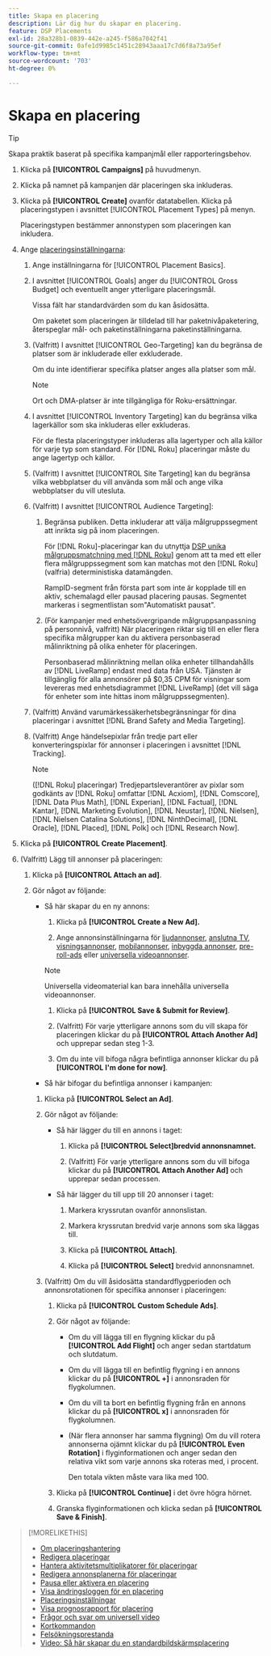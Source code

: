 ```yaml
---
title: Skapa en placering
description: Lär dig hur du skapar en placering.
feature: DSP Placements
exl-id: 28a328b1-0839-442e-a245-f586a7042f41
source-git-commit: 0afe1d9985c1451c28943aaa17c7d6f8a73a95ef
workflow-type: tm+mt
source-wordcount: '703'
ht-degree: 0%

---
```


# Skapa en placering

>[!TIP]
>
>Skapa praktik baserat på specifika kampanjmål eller rapporteringsbehov.

1. Klicka på **[!UICONTROL Campaigns]** på huvudmenyn.

1. Klicka på namnet på kampanjen där placeringen ska inkluderas.

1. Klicka på **[!UICONTROL Create]** ovanför datatabellen. Klicka på placeringstypen i avsnittet [!UICONTROL Placement Types] på menyn.

   Placeringstypen bestämmer annonstypen som placeringen kan inkludera.

1. Ange [placeringsinställningarna](placement-settings.md):

   1. Ange inställningarna för [!UICONTROL Placement Basics].

   1. I avsnittet [!UICONTROL Goals] anger du [!UICONTROL Gross Budget] och eventuellt anger ytterligare placeringsmål.

      Vissa fält har standardvärden som du kan åsidosätta.

      Om paketet som placeringen är tilldelad till har paketnivåpaketering, återspeglar mål- och paketinställningarna paketinställningarna.

   1. (Valfritt) I avsnittet [!UICONTROL Geo-Targeting] kan du begränsa de platser som är inkluderade eller exkluderade.

      Om du inte identifierar specifika platser anges alla platser som mål.

      >[!NOTE]
      >
      >Ort och DMA-platser är inte tillgängliga för Roku-ersättningar.

   1. I avsnittet [!UICONTROL Inventory Targeting] kan du begränsa vilka lagerkällor som ska inkluderas eller exkluderas.

      För de flesta placeringstyper inkluderas alla lagertyper och alla källor för varje typ som standard. För [!DNL Roku] placeringar måste du ange lagertyp och källor.

   1. (Valfritt) I avsnittet [!UICONTROL Site Targeting] kan du begränsa vilka webbplatser du vill använda som mål och ange vilka webbplatser du vill utesluta.

   1. (Valfritt) I avsnittet [!UICONTROL Audience Targeting]:

      1. Begränsa publiken. Detta inkluderar att välja målgruppssegment att inrikta sig på inom placeringen.

         För [!DNL Roku]-placeringar kan du utnyttja [DSP unika målgruppsmatchning med  [!DNL Roku]](/help/dsp/inventory/roku-inventory.md) genom att ta med ett eller flera målgruppssegment som kan matchas mot den [!DNL Roku] (valfria) deterministiska datamängden.

         RampID-segment från första part som inte är kopplade till en aktiv, schemalagd eller pausad placering pausas. Segmentet markeras i segmentlistan som&quot;Automatiskt pausat&quot;.

      1. (För kampanjer med enhetsövergripande målgruppsanpassning på personnivå, valfritt) När placeringen riktar sig till en eller flera specifika målgrupper kan du aktivera personbaserad målinriktning på olika enheter för placeringen.

         Personbaserad målinriktning mellan olika enheter tillhandahålls av [!DNL LiveRamp] endast med data från USA. Tjänsten är tillgänglig för alla annonsörer på $0,35 CPM för visningar som levereras med enhetsdiagrammet [!DNL LiveRamp] (det vill säga för enheter som inte hittas inom målgruppssegmenten).

   1. (Valfritt) Använd varumärkessäkerhetsbegränsningar för dina placeringar i avsnittet [!DNL Brand Safety and Media Targeting].

   1. (Valfritt) Ange händelsepixlar från tredje part eller konverteringspixlar för annonser i placeringen i avsnittet [!DNL Tracking].

      >[!NOTE]
      >
      >([!DNL Roku] placeringar) Tredjepartsleverantörer av pixlar som godkänts av [!DNL Roku] omfattar [!DNL Acxiom], [!DNL Comscore], [!DNL Data Plus Math], [!DNL Experian], [!DNL Factual], [!DNL Kantar], [!DNL Marketing Evolution], [!DNL Neustar], [!DNL Nielsen], [!DNL Nielsen Catalina Solutions], [!DNL NinthDecimal], [!DNL Oracle], [!DNL Placed], [!DNL Polk] och [!DNL Research Now].

1. Klicka på **[!UICONTROL Create Placement]**.

1. (Valfritt) Lägg till annonser på placeringen:

   1. Klicka på **[!UICONTROL Attach an ad]**.

   1. Gör något av följande:

      * Så här skapar du en ny annons:

         1. Klicka på **[!UICONTROL Create a New Ad].**

         1. Ange annonsinställningarna för [ljudannonser](/help/dsp/campaign-management/ads/ad-settings-audio.md), [anslutna TV](/help/dsp/campaign-management/ads/ad-settings-connected-tv.md), [visningsannonser](/help/dsp/campaign-management/ads/ad-settings-display.md), [mobilannonser](/help/dsp/campaign-management/ads/ad-settings-mobile.md), [inbyggda annonser](/help/dsp/campaign-management/ads/ad-settings-native.md), [pre-roll-ads](/help/dsp/campaign-management/ads/ad-settings-pre-roll.md) eller [universella videoannonser](/help/dsp/campaign-management/ads/ad-settings-universal-video.md).

        >[!NOTE]
        >
        >Universella videomaterial kan bara innehålla universella videoannonser.

         1. Klicka på **[!UICONTROL Save & Submit for Review]**.

         1. (Valfritt) För varje ytterligare annons som du vill skapa för placeringen klickar du på **[!UICONTROL Attach Another Ad]** och upprepar sedan steg 1-3.

         1. Om du inte vill bifoga några befintliga annonser klickar du på **[!UICONTROL I'm done for now]**.

      * Så här bifogar du befintliga annonser i kampanjen:

      1. Klicka på **[!UICONTROL Select an Ad]**.

      1. Gör något av följande:

         * Så här lägger du till en annons i taget:

            1. Klicka på **[!UICONTROL Select]bredvid annonsnamnet.**

            1. (Valfritt) För varje ytterligare annons som du vill bifoga klickar du på **[!UICONTROL Attach Another Ad]** och upprepar sedan processen.

         * Så här lägger du till upp till 20 annonser i taget:

            1. Markera kryssrutan ovanför annonslistan.

            1. Markera kryssrutan bredvid varje annons som ska läggas till.

            1. Klicka på **[!UICONTROL Attach]**.

            1. Klicka på **[!UICONTROL Select]** bredvid annonsnamnet.

      1. (Valfritt) Om du vill åsidosätta standardflygperioden och annonsrotationen för specifika annonser i placeringen:

         1. Klicka på **[!UICONTROL Custom Schedule Ads]**.

         1. Gör något av följande:

            * Om du vill lägga till en flygning klickar du på **[!UICONTROL Add Flight]** och anger sedan startdatum och slutdatum.

            * Om du vill lägga till en befintlig flygning i en annons klickar du på **[!UICONTROL +]** i annonsraden för flygkolumnen.

            * Om du vill ta bort en befintlig flygning från en annons klickar du på **[!UICONTROL x]** i annonsraden för flygkolumnen.

            * (När flera annonser har samma flygning) Om du vill rotera annonserna ojämnt klickar du på **[!UICONTROL Even Rotation]** i flyginformationen och anger sedan den relativa vikt som varje annons ska roteras med, i procent.

              Den totala vikten måste vara lika med 100.

         1. Klicka på **[!UICONTROL Continue]** i det övre högra hörnet.

         1. Granska flyginformationen och klicka sedan på **[!UICONTROL Save & Finish]**.

>[!MORELIKETHIS]
>
>* [Om placeringshantering](placement-about.md)
>* [Redigera placeringar](placement-edit.md)
>* [Hantera aktivitetsmultiplikatorer för placeringar](placement-manage-bid-multipliers.md)
>* [Redigera annonsplanerna för placeringar](placement-edit-ad-schedule.md)
>* [Pausa eller aktivera en placering](placement-pause-activate.md)
>* [Visa ändringsloggen för en placering](placement-change-log.md)
>* [Placeringsinställningar](placement-settings.md)
>* [Visa prognosrapport för placering](/help/dsp/campaign-management/reports/placement-forecast.md)
>* [Frågor och svar om universell video](/help/dsp/campaign-management/faq-universal-video.md)
>* [Kortkommandon](/help/dsp/campaign-management/reports/keyboard-shortcuts.md)
>* [Felsökningsprestanda](/help/dsp/optimization/troubleshooting-performance.md)
>* [Video: Så här skapar du en standardbildskärmsplacering](https://video.tv.adobe.com/v/340454)
